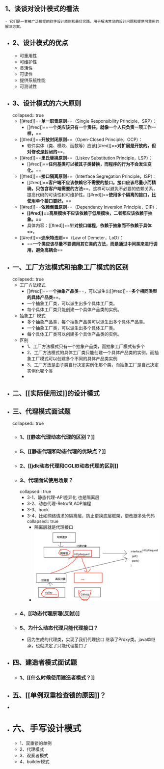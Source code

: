 ## 1、谈谈对设计模式的看法
	- 它们是一套被广泛接受的软件设计原则和最佳实践，用于解决常见的设计问题和提供可重用的解决方案。
- ## 2、设计模式的优点
	- 可重用性
	- 可维护性
	- 灵活性
	- 可读性
	- 提供系统性能
	- 可测试性
- ## 3、设计模式的六大原则
  collapsed:: true
	- [[#red]]==**单一职责原则**==（Single Responsibility Principle，SRP）：
		- [[#red]]==**一个类应该只有一个责任。就像一个人只负责一项工作一样，**==
	- [[#red]]==**开放封闭原则**==（Open-Closed Principle，OCP）：
		- 软件实体（类、模块、函数等）应该[[#red]]==**对扩展是开放的，但对修改是封闭的**==。
	- [[#red]]==**里氏替换原则**==（Liskov Substitution Principle，LSP）：
		- [[#red]]==**任何基类可以被其子类替换，而程序的行为不会发生变化。**==
	- [[#red]]==**接口隔离原则**==（Interface Segregation Principle，ISP）：
		- [[#red]]==**客户端不应该依赖它不需要的接口。接口应该尽量小而精确，只包含客户端需要的方法**==。这样可以避免不必要的依赖关系，提高代码的可读性和可维护性。[[#red]]==**使用多个隔离的接口，比使用单个接口要好。**==
	- [[#red]]==**依赖倒置原则**==（Dependency Inversion Principle，DIP）：
		- **[[#red]]==高层模块不应该依赖于低层模块，二者都应该依赖于抽象。==**
		- 具体内容：[[#red]]==**针对接口编程，依赖于抽象而不依赖于具体**==。
	- [[#red]]==**迪米特法则**==（Law of Demeter，LoD）：
		- ==**一个类应该尽量不要调用其它类的方法，而是通过中间类来进行调用，避免高耦合**==
- ## 一、工厂方法模式和抽象工厂模式的区别
  collapsed:: true
	- 工厂方法模式
		- [[#red]]==**一个抽象产品类**==，可以派生出[[#red]]==**多个相同类型的具体产品类**==。
		- 一个抽象工厂类，可以派生出多个具体工厂类。
		- 每个具体工厂类只能创建一个具体产品类的实例。
	- 抽象工厂模式
		- 多个抽象产品类，每个抽象产品类可以派生出多个具体产品类。
		- 一个抽象工厂类，可以派生出多个具体工厂类。
		- 每个具体工厂类可以创建多个具体产品类的实例。
	- 区别
		- 1、工厂方法模式只有一个抽象产品类，而抽象工厂模式有多个
		- 2、工厂方法模式的具体工厂类只能创建一个具体产品类的实例，而抽象工厂模式可以创建多个不同的具体产品类实例
		- 3、工厂方法是由子类自行决定实例化那个类，而抽象工厂是自己决定实例化哪个类
		-
- ## 二、[[实际使用过]]的设计模式
- ## 三、代理模式面试题
  collapsed:: true
	- ### 1、[[静态代理动态代理的区别？]]
	- ### 5、[[静态代理和动态代理的优缺点？]]
	- ### 2、[[jdk动态代理和CGLIB动态代理的区别]]
	- ### 3、代理面试使用场景？
	  collapsed:: true
		- 3-1、静态代理-API差异化 也是隔离层
		- 3-2、动态代理-Retrofit,AOP编程
		- 3-3、hook
		- 3-4、比如网络请求的隔离层，防止更换底层框架，更改跟多处代码
		  collapsed:: true
			- 隔离层就是代理接口
			- ![image.png](../assets/image_1689758984542_0.png)
	- ### 4、[[动态代理原理(反射)]]
	- ### 5、为什么动态代理只能代理接口？
		- 因为生成的代理类，实现了我们代理接口 继承了Proxy类。java单继承，也就决定了只能代理接口了
- ## 四、建造者模式面试题
	- ### 1、[[什么时候使用建造者模式？]]
- ## 五、[[单例双重检查锁的原因]]？
-
- # 六、手写设计模式
	- 1、双重锁的单例
	- 2、代理模式
	- 3、观察者模式
	- 4、builder模式